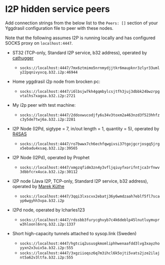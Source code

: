 # I2P hidden service peers

Add connection strings from the below list to the `Peers: []` section of your
Yggdrasil configuration file to peer with these nodes.

Note that the following assumes I2P is running locally and has configured SOCKS proxy on `localhost:4447`.

* ST32 (TCP-only, Standard I2P service, b32 address), operated by [cathugger](http://cathugger.i2p/contact.html)
  * `socks://localhost:4447/7mx6ztmimo5nrnmydjjtkr6maupknr3zlyr33umly22pqnivyxcq.b32.i2p:46944`

* Home yggdrasil i2p node from brocken pc:
  * `socks://localhost:4447/i6lbsjw7kh4gqmbylcsjtfh3juj3dbbk24bwzrpgvtalhs7xagoa.b32.i2p:2721`

* My i2p peer with test machine:
  * `socks://localhost:4447/2ddoxwucodjfy6u34v3toxm2a463nzd3f523hhfzc3y5de7twj6a.b32.i2p:2281`

* I2P Node (I2Pd, sigtype = 7, in/out length = 1, quantity = 5), operated by [R4SAS](https://github.com/r4sas)
  * `socks://localhost:4447/ro7bwwx7ch6echfqwgivsi37tgojgcrjosgq5jrgx5ebadu4xsaq.b32.i2p:39565`

* I2P Node (I2Pd), operated by Prophet
  * `socks://localhost:4447/xmgzqfidm3zn4y3vfljqiuyfxorifntjca3rfnwv3dbbfcrx4uca.b32.i2p:30112`
  
* I2P node (Java I2P, TCP-only, Standard I2P service, b32 address), operated by [Marek Küthe](https://mk16.de/)
  * `socks://localhost:4447/3qqi3lxscvx2ebatj36y6wmdzaah7eblf5fl7scayp6wgyhh3vpa.b32.i2p`

* I2Pd node, operated by lcharles123
  * `socks://localhost:4447/rdssbb3furycghvyb7c4k6deblp45lnutluymvprw3hloonl6nrq.b32.i2p:1337`
 
* Short high-capacity tunnels attached to sysop.link (Sweden)
  * `socks://localhost:4447/hgtciq2ususgkmomliphhwenaafdd3lvg3xayzhoyyxn2x3uix5a.b32.i2p:555`
  * `socks://localhost:4447/3xgziioqsz6q7m3ihcl6k5ojti5vats2jze2ilajnt5a62v3ltfa.b32.i2p:555`
